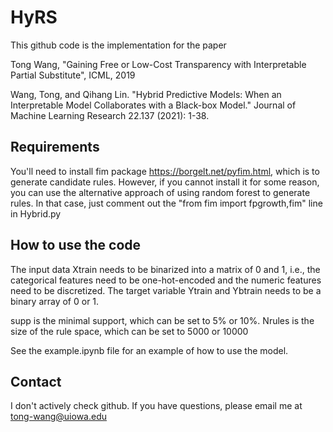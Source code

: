 # HyRS
This github code is the implementation for the paper

Tong Wang, "Gaining Free or Low-Cost Transparency with Interpretable Partial Substitute", ICML, 2019

Wang, Tong, and Qihang Lin. "Hybrid Predictive Models: When an Interpretable Model Collaborates with a Black-box Model." Journal of Machine Learning Research 22.137 (2021): 1-38.

## Requirements

You'll need to install fim package https://borgelt.net/pyfim.html, which is to generate candidate rules. However, if you cannot install it for some reason, you can use the alternative approach of using random forest to generate rules. In that case, just comment out the "from fim import fpgrowth,fim" line in Hybrid.py

## How to use the code

The input data Xtrain needs to be binarized into a matrix of 0 and 1, i.e., the categorical features need to be one-hot-encoded and the numeric features need to be discretized. The target variable Ytrain and Ybtrain needs to be a binary array of 0 or 1.

supp is the minimal support, which can be set to 5% or 10%. Nrules is the size of the rule space, which can be set to 5000 or 10000

See the example.ipynb file for an example of how to use the model.

## Contact

I don't actively check github. If you have questions, please email me at tong-wang@uiowa.edu
